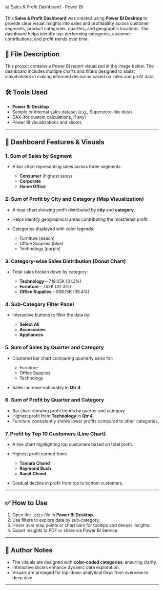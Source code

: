 📊 Sales & Profit Dashboard - Power BI

This **Sales & Profit Dashboard** was created using **Power BI Desktop** to provide clear visual insights into sales and profitability across customer segments, product categories, quarters, and geographic locations. The dashboard helps identify top-performing categories, customer contributions, and profit trends over time.

## 📁 File Description

This project contains a Power BI report visualized in the image below. The dashboard includes multiple charts and filters designed to assist stakeholders in making informed decisions based on sales and profit data.

## 🛠️ Tools Used

* **Power BI Desktop**
* Sample or internal sales dataset (e.g., Superstore-like data)
* DAX (for custom calculations, if any)
* Power BI visualizations and slicers

---

## 📌 Dashboard Features & Visuals

### 1. **Sum of Sales by Segment**

* A bar chart representing sales across three segments:

  * **Consumer** (highest sales)
  * **Corporate**
  * **Home Office**

### 2. **Sum of Profit by City and Category (Map Visualization)**

* A map chart showing profit distributed by **city** and **category**.
* Helps identify geographical areas contributing the most/least profit.
* Categories displayed with color legends:

  * Furniture (peach)
  * Office Supplies (blue)
  * Technology (purple)

### 3. **Category-wise Sales Distribution (Donut Chart)**

* Total sales broken down by category:

  * **Technology** – 719.05K (31.3%)
  * **Furniture** – 742K (32.3%)
  * **Office Supplies** – 836.15K (36.4%)

### 4. **Sub-Category Filter Panel**

* Interactive buttons to filter the data by:

  * **Select All**
  * **Accessories**
  * **Appliances**

### 5. **Sum of Sales by Quarter and Category**

* Clustered bar chart comparing quarterly sales for:

  * Furniture
  * Office Supplies
  * Technology
* Sales increase noticeably in **Qtr 4**.

### 6. **Sum of Profit by Quarter and Category**

* Bar chart showing profit trends by quarter and category.
* Highest profit from **Technology** in **Qtr 4**.
* Furniture consistently shows lower profits compared to other categories.

### 7. **Profit by Top 10 Customers (Line Chart)**

* A line chart highlighting top customers based on total profit.
* Highest profit earned from:

  * **Tamara Chand**
  * **Raymond Buch**
  * **Sanjit Chand**
* Gradual decline in profit from top to bottom customers.

---

## ✅ How to Use

1. Open the `.pbix` file in **Power BI Desktop**.
2. Use filters to explore data by sub-category.
3. Hover over map points or chart bars for tooltips and deeper insights.
4. Export insights to PDF or share via Power BI Service.

---

## 📌 Author Notes

* The visuals are designed with **color-coded categories**, ensuring clarity.
* Interactive slicers enhance dynamic data exploration.
* Visuals are arranged for top-down analytical flow: from overview to deep dive.

---
